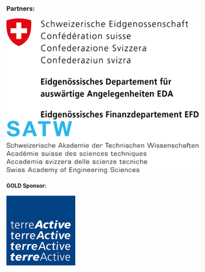 <div class="paddingleft">
<div class="row">
 <div class="col-xs-12">
  <h3>Partners:</h3>
  <div class="partner-image-right">
   <a href="http://www.admin.ch/" target="_blank"><img src="/img/EFD_ISB_d_CMYK_pos_quer_MELANI-EDA-DE-500dpi.gif"></a>
  </div>
 </div>
</div>
<div class="row">
 <div class="col-xs-12">
  <div class="partner-image-right">
   <a href="http://www.satw.ch/" target="_blank"><img src="/img/SATW_transparent.png"></a>
  </div>
 </div>
</div>
<div class="row">
 <div class="col-xs-12">
  <h4>GOLD Sponsor:</h4>
  <div class="partner-image-right">
   <a href="http://www.terreactive.ch/" target="_blank">
    <img class="sponsor-img" src="/img/sponsors/Logo_terreActiveAG.jpg" alt="GOLD Sponsor - terreActive AG"></a>
  </div>
 </div>
</div>
</div>


